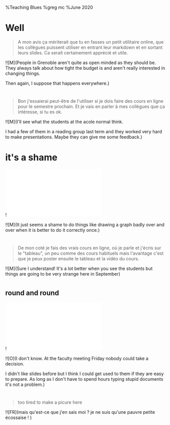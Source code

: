 %Teaching Blues
%greg mc
%June 2020

# Well

>A mon avis ça mériterait que tu en fasses un petit utilitaire online,
que les collègues puissent utiliser en entrant leur markdown et en
sortant leurs slides. Ca serait certainement apprécié et utile.

!![M](People in Grenoble aren't quite as open minded as they should be.
They always talk about how tight the budget is and aren't really interested
in changing things.

Then again, I suppose that happens everywhere.)

# 

>Bon j'essaierai peut-être de l'utiliser si je dois faire des cours en
ligne pour le semestre prochain. Et je vais en parler à mes collègues
que ça intéresse, si tu es ok.

!![M](I'll see what the students at the acole normal think.

I had a few of them in a reading group last term
and they worked very hard to make presentations.
Maybe they can give me some feedback.)

# it's a shame

!![](graph.html)

!![M](It just seems a shame to do things like drawing a graph  badly over and over when it is
better to do it correctly  once.)

#

>De mon coté je fais des vrais cours en ligne, où je parle et j'écris sur
le "tableau", un peu comme des cours habituels mais l'avantage c'est que
je peux poster ensuite le tableau et la vidéo du cours.

!![M](Sure I understand! It's a lot better when you see the students
but things are going to be very strange here in September)

#

## round and round
 !![](sphere.html)

!![O](I don't know. At the faculty meeting Friday nobody could take a decision.

I didn't like slides before but I think I could get used to them if they are
easy to prepare. As long as I don't have to spend hours typing stupid documents
it's not a problem.)

#

> too tired to make a picure here 

!![FR](mais qu'est-ce que j'en sais moi ?
je ne suis qu'une pauvre petite écossaise ! )



